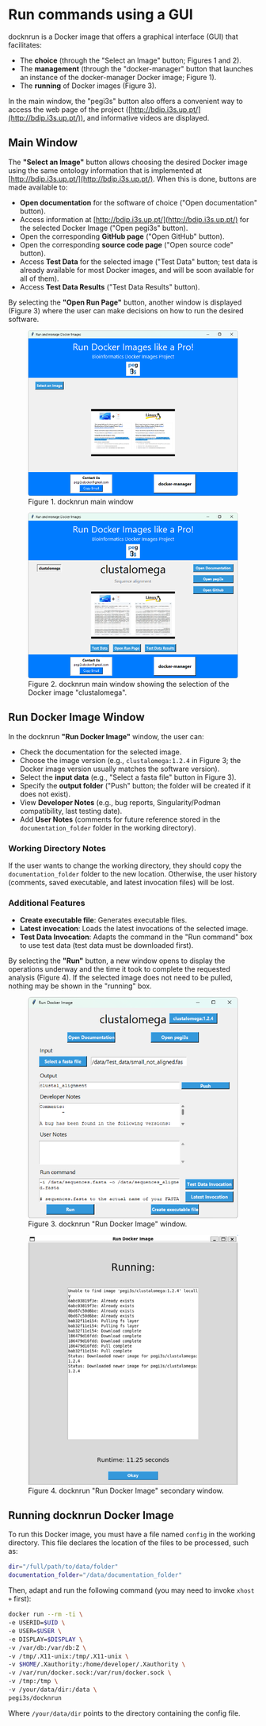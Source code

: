 # Run commands using a GUI

docknrun is a Docker image that offers a graphical interface (GUI) that facilitates:

* The **choice** (through the "Select an Image" button; Figures 1 and 2).
* The **management** (through the "docker-manager" button that launches an instance of the docker-manager Docker image; Figure 1).
* The **running** of Docker images (Figure 3).

In the main window, the "pegi3s" button also offers a convenient way to access the web page of the project ([http://bdip.i3s.up.pt/](http://bdip.i3s.up.pt/)), and informative videos are displayed.

## Main Window

The **"Select an Image"** button allows choosing the desired Docker image using the same ontology information that is implemented at [http://bdip.i3s.up.pt/](http://bdip.i3s.up.pt/). When this is done, buttons are made available to:

* **Open documentation** for the software of choice ("Open documentation" button).
* Access information at [http://bdip.i3s.up.pt/](http://bdip.i3s.up.pt/) for the selected Docker Image ("Open pegi3s" button).
* Open the corresponding **GitHub page** ("Open GitHub" button).
* Open the corresponding **source code page** ("Open source code" button).
* Access **Test Data** for the selected image ("Test Data" button; test data is already available for most Docker images, and will be soon available for all of them).
* Access **Test Data Results** ("Test Data Results" button).

By selecting the **"Open Run Page"** button, another window is displayed (Figure 3) where the user can make decisions on how to run the desired software.

<div class="figure-pair">
  <figure>
    <img src="images/run-commands-gui/figure1.png" alt="docknrun main window">
    <figcaption>Figure 1. docknrun main window</figcaption>
  </figure>
  <figure>
    <img src="images/run-commands-gui/figure2.png" alt="docknrun main window">
    <figcaption>Figure 2. docknrun main window showing the selection of the Docker image "clustalomega".</figcaption>
  </figure>
</div>

## Run Docker Image Window

In the docknrun **"Run Docker Image"** window, the user can:

* Check the documentation for the selected image.
* Choose the image version (e.g., `clustalomega:1.2.4` in Figure 3; the Docker image version usually matches the software version).
* Select the **input data** (e.g., "Select a fasta file" button in Figure 3).
* Specify the **output folder** ("Push" button; the folder will be created if it does not exist).
* View **Developer Notes** (e.g., bug reports, Singularity/Podman compatibility, last testing date).
* Add **User Notes** (comments for future reference stored in the `documentation_folder` folder in the working directory).

### Working Directory Notes

If the user wants to change the working directory, they should copy the `documentation_folder` folder to the new location. Otherwise, the user history (comments, saved executable, and latest invocation files) will be lost.

### Additional Features

* **Create executable file**: Generates executable files.
* **Latest invocation**: Loads the latest invocations of the selected image.
* **Test Data Invocation**: Adapts the command in the "Run command" box to use test data (test data must be downloaded first).

By selecting the **"Run"** button, a new window opens to display the operations underway and the time it took to complete the requested analysis (Figure 4). If the selected image does not need to be pulled, nothing may be shown in the "running" box.

<div class="figure-pair">
  <figure>
    <img src="images/run-commands-gui/figure3-light.png" alt="docknrun Run Docker Image window">
    <figcaption>Figure 3. docknrun "Run Docker Image" window.</figcaption>
  </figure>
  <figure>
    <img src="images/run-commands-gui/figure4.png" alt="docknrun Running Docker Image secondary window">
    <figcaption>Figure 4. docknrun "Run Docker Image" secondary window.</figcaption>
  </figure>
</div>

## Running docknrun Docker Image

To run this Docker image, you must have a file named `config` in the working directory. This file declares the location of the files to be processed, such as:

```bash
dir="/full/path/to/data/folder"
documentation_folder="/data/documentation_folder"
```

Then, adapt and run the following command (you may need to invoke `xhost +` first):

```bash
docker run --rm -ti \
-e USERID=$UID \
-e USER=$USER \
-e DISPLAY=$DISPLAY \
-v /var/db:/var/db:Z \
-v /tmp/.X11-unix:/tmp/.X11-unix \
-v $HOME/.Xauthority:/home/developer/.Xauthority \
-v /var/run/docker.sock:/var/run/docker.sock \
-v /tmp:/tmp \
-v /your/data/dir:/data \
pegi3s/docknrun
```

Where `/your/data/dir` points to the directory containing the config file.
